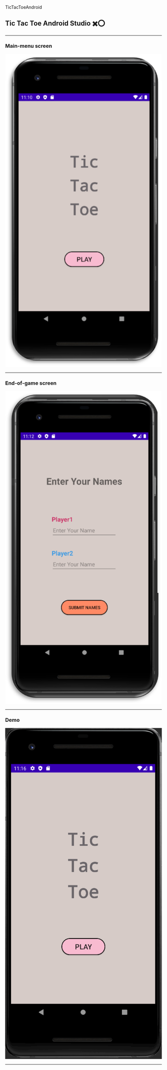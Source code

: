 ﻿TicTacToeAndroid

## Tic Tac Toe Android Studio ✖️⭕

---

### Main-menu screen
<img src="img/Main-menu.png" width=650>

---

### End-of-game screen
<img src="img/Names-menu.png" width=650>

---


### Demo
<img src="img/TicTacToe.gif" width=650>

---